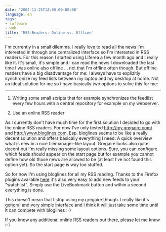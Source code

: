 ```yaml
---
date: '2004-11-25T12:00:00-00:00'
language: en
tags:
- software
- web
title: 'RSS-Readers: Online vs. Offline'
---
```



I'm currently in a small dilemma. I really love to read all the news I'm interested in through one centralized interface so I'm interested in RSS readers. For this reason I started using Liferea a few month ago and I really like it. It's small, it's simple and I can read the news I downloaded the last time I was online also offline ... not that I'm offline often though. But offline readers have a big disadvantage for me: I always have to explizitly synchronize my feed lists between my laptop and my desktop at home. Not an ideal solution for me so I have basically two options to solve this for me:

-------------------------------

1. Writing some small scripts that for example synchronizes the feedlist every few hours with a central repository for example on my webserver.

2. Use an online RSS reader



As I currently don't have much time for the first solution I decided to go with the online RSS readers. For now I've only tested <http://my.gregaire.com/> and <http://www.bloglines.com>. Esp. bloglines seems to be like a really decent solution and offers basically everything I need: A quick overview what is new in a nice filemanager-like layout. Gregaire looks also quite decent but I'm really missing some layout options. Sure, you can configure which feeds should appear on the start page but for example you cannot define how old those news are allowed to be (at least I've not found this option yet). So the start page is way too stuffed.



So for now I'm using bloglines for all my RSS reading. Thanks to the Firefox plugins available [here](http://www.bloglines.com/help/firefox) it's also very easy to add new feeds to your "watchlist". Simply use the LiveBookmark button and within a second everything is done.



This doesn't mean that I stop using my.gregaire though. I really like it's general and very simple interface and I think it will just take some time until it can compete with bloglines :-)



If you know any additional online RSS readers out there, please let me know :-)